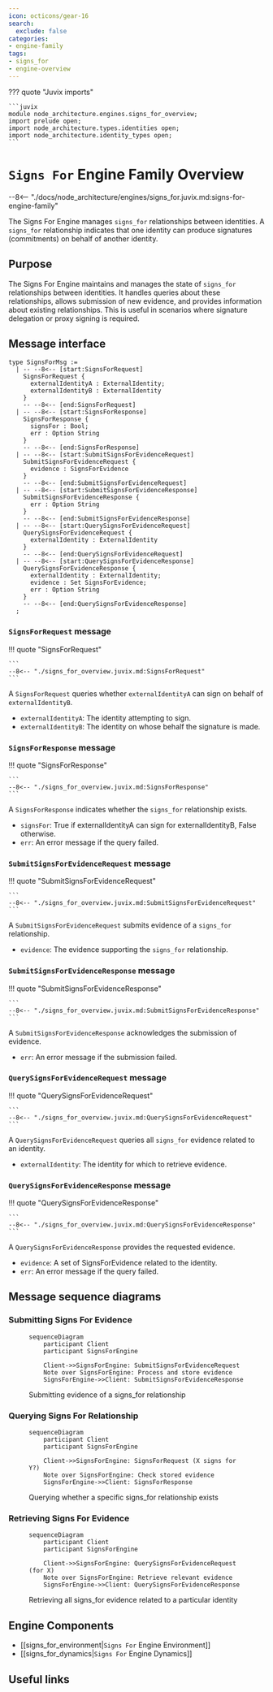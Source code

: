 ```yaml
---
icon: octicons/gear-16
search:
  exclude: false
categories:
- engine-family
tags:
- signs_for
- engine-overview
---
```


??? quote "Juvix imports"

    ```juvix
    module node_architecture.engines.signs_for_overview;
    import prelude open;
    import node_architecture.types.identities open;
    import node_architecture.identity_types open;
    ```

# `Signs For` Engine Family Overview

--8<-- "./docs/node_architecture/engines/signs_for.juvix.md:signs-for-engine-family"

The Signs For Engine manages `signs_for` relationships between identities. A `signs_for` relationship indicates that one identity can produce signatures (commitments) on behalf of another identity.

## Purpose

The Signs For Engine maintains and manages the state of `signs_for` relationships between identities. It handles queries about these relationships, allows submission of new evidence, and provides information about existing relationships. This is useful in scenarios where signature delegation or proxy signing is required.

## Message interface

<!-- --8<-- [start:SignsForMsg] -->
```juvix
type SignsForMsg :=
  | -- --8<-- [start:SignsForRequest]
    SignsForRequest {
      externalIdentityA : ExternalIdentity;
      externalIdentityB : ExternalIdentity
    }
    -- --8<-- [end:SignsForRequest]
  | -- --8<-- [start:SignsForResponse]
    SignsForResponse {
      signsFor : Bool;
      err : Option String
    }
    -- --8<-- [end:SignsForResponse]
  | -- --8<-- [start:SubmitSignsForEvidenceRequest]
    SubmitSignsForEvidenceRequest {
      evidence : SignsForEvidence
    }
    -- --8<-- [end:SubmitSignsForEvidenceRequest]
  | -- --8<-- [start:SubmitSignsForEvidenceResponse]
    SubmitSignsForEvidenceResponse {
      err : Option String
    }
    -- --8<-- [end:SubmitSignsForEvidenceResponse]
  | -- --8<-- [start:QuerySignsForEvidenceRequest]
    QuerySignsForEvidenceRequest {
      externalIdentity : ExternalIdentity
    }
    -- --8<-- [end:QuerySignsForEvidenceRequest]
  | -- --8<-- [start:QuerySignsForEvidenceResponse]
    QuerySignsForEvidenceResponse {
      externalIdentity : ExternalIdentity;
      evidence : Set SignsForEvidence;
      err : Option String
    }
    -- --8<-- [end:QuerySignsForEvidenceResponse]
  ;
```
<!-- --8<-- [end:SignsForMsg] -->

### `SignsForRequest` message

!!! quote "SignsForRequest"

    ```
    --8<-- "./signs_for_overview.juvix.md:SignsForRequest"
    ```

A `SignsForRequest` queries whether `externalIdentityA` can sign on behalf of `externalIdentityB`.

- `externalIdentityA`: The identity attempting to sign.
- `externalIdentityB`: The identity on whose behalf the signature is made.

### `SignsForResponse` message

!!! quote "SignsForResponse"

    ```
    --8<-- "./signs_for_overview.juvix.md:SignsForResponse"
    ```

A `SignsForResponse` indicates whether the `signs_for` relationship exists.

- `signsFor`: True if externalIdentityA can sign for externalIdentityB, False otherwise.
- `err`: An error message if the query failed.

### `SubmitSignsForEvidenceRequest` message

!!! quote "SubmitSignsForEvidenceRequest"

    ```
    --8<-- "./signs_for_overview.juvix.md:SubmitSignsForEvidenceRequest"
    ```

A `SubmitSignsForEvidenceRequest` submits evidence of a `signs_for` relationship.

- `evidence`: The evidence supporting the `signs_for` relationship.

### `SubmitSignsForEvidenceResponse` message

!!! quote "SubmitSignsForEvidenceResponse"

    ```
    --8<-- "./signs_for_overview.juvix.md:SubmitSignsForEvidenceResponse"
    ```

A `SubmitSignsForEvidenceResponse` acknowledges the submission of evidence.

- `err`: An error message if the submission failed.

### `QuerySignsForEvidenceRequest` message

!!! quote "QuerySignsForEvidenceRequest"

    ```
    --8<-- "./signs_for_overview.juvix.md:QuerySignsForEvidenceRequest"
    ```

A `QuerySignsForEvidenceRequest` queries all `signs_for` evidence related to an identity.

- `externalIdentity`: The identity for which to retrieve evidence.

### `QuerySignsForEvidenceResponse` message

!!! quote "QuerySignsForEvidenceResponse"

    ```
    --8<-- "./signs_for_overview.juvix.md:QuerySignsForEvidenceResponse"
    ```

A `QuerySignsForEvidenceResponse` provides the requested evidence.

- `evidence`: A set of SignsForEvidence related to the identity.
- `err`: An error message if the query failed.

## Message sequence diagrams

### Submitting Signs For Evidence

<!-- --8<-- [start:message-sequence-diagram-submit] -->
<figure markdown="span">

```mermaid
sequenceDiagram
    participant Client
    participant SignsForEngine

    Client->>SignsForEngine: SubmitSignsForEvidenceRequest
    Note over SignsForEngine: Process and store evidence
    SignsForEngine->>Client: SubmitSignsForEvidenceResponse
```

<figcaption markdown="span">
Submitting evidence of a signs_for relationship
</figcaption>
</figure>
<!-- --8<-- [end:message-sequence-diagram-submit] -->

### Querying Signs For Relationship

<!-- --8<-- [start:message-sequence-diagram-query-relation] -->
<figure markdown="span">

```mermaid
sequenceDiagram
    participant Client
    participant SignsForEngine

    Client->>SignsForEngine: SignsForRequest (X signs for Y?)
    Note over SignsForEngine: Check stored evidence
    SignsForEngine->>Client: SignsForResponse
```

<figcaption markdown="span">
Querying whether a specific signs_for relationship exists
</figcaption>
</figure>
<!-- --8<-- [end:message-sequence-diagram-query-relation] -->

### Retrieving Signs For Evidence

<!-- --8<-- [start:message-sequence-diagram-query-evidence] -->
<figure markdown="span">

```mermaid
sequenceDiagram
    participant Client
    participant SignsForEngine

    Client->>SignsForEngine: QuerySignsForEvidenceRequest (for X)
    Note over SignsForEngine: Retrieve relevant evidence
    SignsForEngine->>Client: QuerySignsForEvidenceResponse
```

<figcaption markdown="span">
Retrieving all signs_for evidence related to a particular identity
</figcaption>
</figure>
<!-- --8<-- [end:message-sequence-diagram-query-evidence] -->

## Engine Components

- [[signs_for_environment|`Signs For` Engine Environment]]
- [[signs_for_dynamics|`Signs For` Engine Dynamics]]

## Useful links

